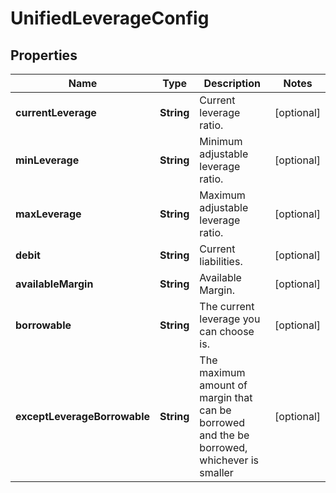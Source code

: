 
# UnifiedLeverageConfig

## Properties

Name | Type | Description | Notes
------------ | ------------- | ------------- | -------------
**currentLeverage** | **String** | Current leverage ratio. |  [optional]
**minLeverage** | **String** | Minimum adjustable leverage ratio. |  [optional]
**maxLeverage** | **String** | Maximum adjustable leverage ratio. |  [optional]
**debit** | **String** | Current liabilities. |  [optional]
**availableMargin** | **String** | Available Margin. |  [optional]
**borrowable** | **String** | The current leverage you can choose is. |  [optional]
**exceptLeverageBorrowable** | **String** | The maximum amount of margin that can be borrowed and the be borrowed, whichever is smaller |  [optional]

